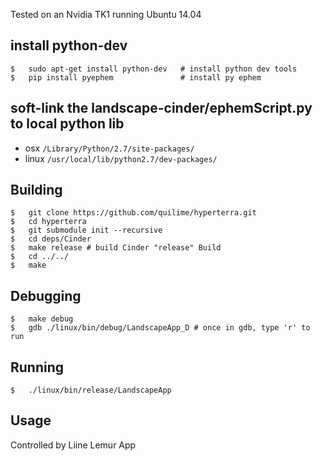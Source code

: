 Tested on an Nvidia TK1 running Ubuntu 14.04

## install python-dev
    $   sudo apt-get install python-dev   # install python dev tools
    $   pip install pyephem               # install py ephem

## soft-link the landscape-cinder/ephemScript.py to local python lib
  - osx `/Library/Python/2.7/site-packages/`
  - linux `/usr/local/lib/python2.7/dev-packages/`

## Building

    $   git clone https://github.com/quilime/hyperterra.git
    $   cd hyperterra
    $   git submodule init --recursive
    $   cd deps/Cinder 
    $   make release # build Cinder "release" Build
    $   cd ../../
    $   make
    
## Debugging
    
    $   make debug
    $   gdb ./linux/bin/debug/LandscapeApp_D # once in gdb, type 'r' to run
    
## Running

    $   ./linux/bin/release/LandscapeApp
    
## Usage

Controlled by Liine Lemur App
    
    
